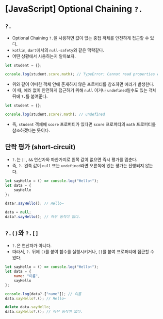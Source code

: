 # [JavaScript] Optional Chaining `?.`

## `?.`

- Optional Chaining `?.`을 사용하면 값이 없는 중첩 객체를 안전하게 접근할 수 있다.
- `kotlin`, `dart`에서의 `null-safety`와 같은 맥락같다.
- 어떤 상황에서 사용하는지 알아보자.

```javascript
let student = {};

console.log(student.score.math); // TypeError: Cannot read properties of undefined (reading 'math')  
```

- 위와 같이 어떠한 객체 안에 존재하지 않은 프로퍼티를 참조하면 에러가 발생한다.
- 이 때, 에러 없이 안전하게 접근하기 위해 `null` 이거나 `undefined`일수도 있는 객체 뒤에 `?.`를 붙여준다.

```javascript
let student = {};

console.log(student.score?.math); // undefined  
```

- 즉, `student` 객체에 `score` 프로퍼티가 있다면 `score` 프로퍼티의 `math` 프로퍼티를 참조하겠다는 뜻이다.

## 단락 평가 (short-circuit)

- `?.`는 `||`, `&&` 연산자와 마찬가지로 왼쪽 값이 없으면 즉시 평가를 멈춘다.
- 즉, `?.` 왼쪽 값이 `null` 또는 `undefined`라면 오른쪽에 있는 평가는 진행되지 않는다.

```javascript
let sayHello = () => console.log("Hello~");
let data = {
    sayHello
};

data?.sayHello(); // Hello~

data = null;
data?.sayHello(); // 아무 동작이 없다.
```

## `?.()`와 `?.[]`

- `?.`은 연산자가 아니다.
- 따라서, `?.` 뒤에 `()`를 붙여 함수를 실행시키거나, `[]`를 붙여 프로퍼티에 접근할 수 있다.

```javascript
let sayHello = () => console.log("Hello~");
let data = {
    name: "이름",
    sayHello
};

console.log(data?.["name"]); // 이름
data.sayHello?.(); // Hello~

delete data.sayHello;
data.sayHello?.(); // 아무 동작이 없다.
```

